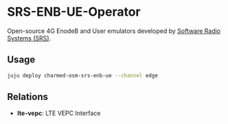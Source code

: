 # SRS-ENB-UE-Operator

Open-source 4G EnodeB and User emulators developed by [Software Radio Systems (SRS)](https://www.srslte.com/).

## Usage

```bash
juju deploy charmed-osm-srs-enb-ue --channel edge
```

## Relations

- **lte-vepc**: LTE VEPC Interface
